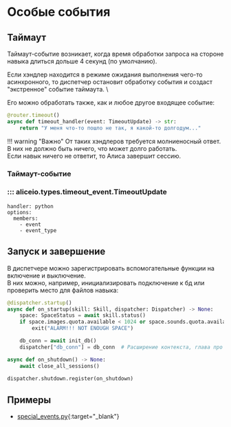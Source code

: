 # Особые события

## Таймаут

Таймаут-событие возникает, когда время обработки запроса на стороне навыка длиться дольше 4 секунд (по умолчанию).

Если хэндлер находится в режиме ожидания выполнения чего-то асинхронного, то диспетчер остановит обработку события и создаст "экстренное" событие таймаута. \

Его можно обработать также, как и любое другое входящее событие:

```python
@router.timeout()
async def timeout_handler(event: TimeoutUpdate) -> str:
    return "У меня что-то пошло не так, я какой-то долгодум..."
```

!!! warning "Важно"
    От таких хэндлеров требуется молниеносный ответ. В них не должно быть ничего, что может долго работать. \
    Если навык ничего не ответит, то Алиса завершит сессию.

### Таймаут-событие

### ::: aliceio.types.timeout_event.TimeoutUpdate
    handler: python
    options:
      members:
        - event
        - event_type

## Запуск и завершение

В диспетчере можно зарегистрировать вспомогательные функции на включение и выключение. \
В них можно, например, инициализировать подключение к бд или проверить место для файлов навыка:

```python
@dispatcher.startup()
async def on_startup(skill: Skill, dispatcher: Dispatcher) -> None:
    space: SpaceStatus = await skill.status()
    if space.images.quota.available < 1024 or space.sounds.quota.available < 1024:
        exit("ALARM!!! NOT ENOUGH SPACE")

    db_conn = await init_db()
    dispatcher["db_conn"] = db_conn  # Расширение контекста, глава про DI
```
```python
async def on_shutdown() -> None:
    await close_all_sessions()

dispatcher.shutdown.register(on_shutdown)
```

## Примеры

* [special_events.py](https://github.com/K1rL3s/aliceio/blob/master/examples/special_events.py){:target="_blank"}
